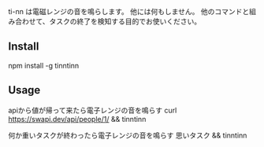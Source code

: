 ti-nn は電磁レンジの音を鳴らします。
他には何もしません。
他のコマンドと組み合わせて、タスクの終了を検知する目的でお使いください。

## Install
npm install -g tinntinn

## Usage
apiから値が帰って来たら電子レンジの音を鳴らす
curl https://swapi.dev/api/people/1/ && tinntinn

何か重いタスクが終わったら電子レンジの音を鳴らす
思いタスク && tinntinn

